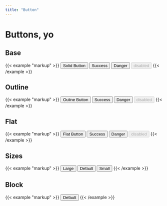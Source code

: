 ```yaml
---
title: "Button"
---
```

# Buttons, yo

## Base
{{< example "markup" >}}
<button class="Button">Solid Button</button>
<button class="Button Button--success">Success</button>
<button class="Button Button--danger">Danger</button>
<button class="Button" disabled="disabled">disabled</button>
{{< /example >}}

## Outline
{{< example "markup" >}}
<button class="Button Button--outline">Ouline Button</button>
<button class="Button Button--outline Button--success">Success</button>
<button class="Button Button--outline Button--danger">Danger</button>
<button class="Button Button--outline" disabled="disabled">disabled</button>
{{< /example >}}


## Flat
{{< example "markup" >}}
<button class="Button Button--flat">Flat Button</button>
<button class="Button Button--flat Button--success">Success</button>
<button class="Button Button--flat Button--danger">Danger</button>
<button class="Button Button--flat" disabled="disabled">disabled</button>
{{< /example >}}

## Sizes
{{< example "markup" >}}
<button class="Button Button--large">Large</button>
<button class="Button">Default</button>
<button class="Button Button--small">Small</button>
{{< /example >}}

## Block
{{< example "markup" >}}
<button class="Button Button--block">Default</button>
{{< /example >}}
